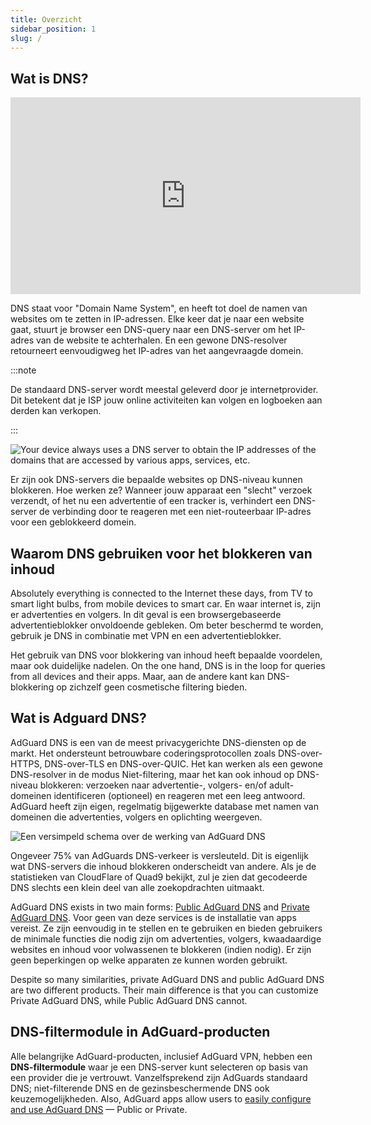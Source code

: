 ```yaml
---
title: Overzicht
sidebar_position: 1
slug: /
---
```


## Wat is DNS?

<iframe width="560" height="315" class="youtube-video" src="https://www.youtube-nocookie.com/embed/MSp7Ki03-LI" title="YouTube-videospeler" frameborder="0" allow="accelerometer; autoplay; clipboard-write; encrypted-media; gyroscope; picture-in-picture" allowfullscreen></iframe>

DNS staat voor "Domain Name System", en heeft tot doel de namen van websites om te zetten in IP-adressen. Elke keer dat je naar een website gaat, stuurt je browser een DNS-query naar een DNS-server om het IP-adres van de website te achterhalen. En een gewone DNS-resolver retourneert eenvoudigweg het IP-adres van het aangevraagde domein.

:::note

De standaard DNS-server wordt meestal geleverd door je internetprovider. Dit betekent dat je ISP jouw online activiteiten kan volgen en logboeken aan derden kan verkopen.

:::

![Your device always uses a DNS server to obtain the IP addresses of the domains that are accessed by various apps, services, etc.](https://cdn.adtidy.org/content/blog/articles/dns-cbs/scr1.png)

Er zijn ook DNS-servers die bepaalde websites op DNS-niveau kunnen blokkeren. Hoe werken ze? Wanneer jouw apparaat een "slecht" verzoek verzendt, of het nu een advertentie of een tracker is, verhindert een DNS-server de verbinding door te reageren met een niet-routeerbaar IP-adres voor een geblokkeerd domein.

## Waarom DNS gebruiken voor het blokkeren van inhoud

Absolutely everything is connected to the Internet these days, from TV to smart light bulbs, from mobile devices to smart car. En waar internet is, zijn er advertenties en volgers. In dit geval is een browsergebaseerde advertentieblokker onvoldoende gebleken. Om beter beschermd te worden, gebruik je DNS in combinatie met VPN en een advertentieblokker.

Het gebruik van DNS voor blokkering van inhoud heeft bepaalde voordelen, maar ook duidelijke nadelen. On the one hand, DNS is in the loop for queries from all devices and their apps. Maar, aan de andere kant kan DNS-blokkering op zichzelf geen cosmetische filtering bieden.

## Wat is Adguard DNS?

AdGuard DNS is een van de meest privacygerichte DNS-diensten op de markt. Het ondersteunt betrouwbare coderingsprotocollen zoals DNS-over-HTTPS, DNS-over-TLS en DNS-over-QUIC. Het kan werken als een gewone DNS-resolver in de modus Niet-filtering, maar het kan ook inhoud op DNS-niveau blokkeren: verzoeken naar advertentie-, volgers- en/of adult-domeinen identificeren (optioneel) en reageren met een leeg antwoord. AdGuard heeft zijn eigen, regelmatig bijgewerkte database met namen van domeinen die advertenties, volgers en oplichting weergeven.

![Een versimpeld schema over de werking van AdGuard DNS](https://cdn.adtidy.org/public/Adguard/Blog/scr2.png)

Ongeveer 75% van AdGuards DNS-verkeer is versleuteld. Dit is eigenlijk wat DNS-servers die inhoud blokkeren onderscheidt van andere. Als je de statistieken van CloudFlare of Quad9 bekijkt, zul je zien dat gecodeerde DNS slechts een klein deel van alle zoekopdrachten uitmaakt.

AdGuard DNS exists in two main forms: [Public AdGuard DNS](public-dns/overview) and [Private AdGuard DNS](private-dns/overview). Voor geen van deze services is de installatie van apps vereist. Ze zijn eenvoudig in te stellen en te gebruiken en bieden gebruikers de minimale functies die nodig zijn om advertenties, volgers, kwaadaardige websites en inhoud voor volwassenen te blokkeren (indien nodig). Er zijn geen beperkingen op welke apparaten ze kunnen worden gebruikt.

Despite so many similarities, private AdGuard DNS and public AdGuard DNS are two different products. Their main difference is that you can customize Private AdGuard DNS, while Public AdGuard DNS cannot.

## DNS-filtermodule in AdGuard-producten

Alle belangrijke AdGuard-producten, inclusief AdGuard VPN, hebben een **DNS-filtermodule** waar je een DNS-server kunt selecteren op basis van een provider die je vertrouwt. Vanzelfsprekend zijn AdGuards standaard DNS; niet-filterende DNS en de gezinsbeschermende DNS ook keuzemogelijkheden. Also, AdGuard apps allow users to [easily configure and use AdGuard DNS](https://adguard-dns.io/public-dns.html) — Public or Private.
